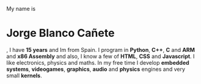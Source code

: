 My name is **<h1>Jorge Blanco Cañete</h1>**, I have **15 years** and Im from Spain. I program in **Python**, **C++**, **C** and **ARM** and **x86 Assembly** and also, I know a few of **HTML**, **CSS** and **Javascript**. I like electronics, physics and maths. In my free time I develop **embedded systems**, **videogames**, **graphics**, **audio** and **physics** engines and very small **kernels**.
